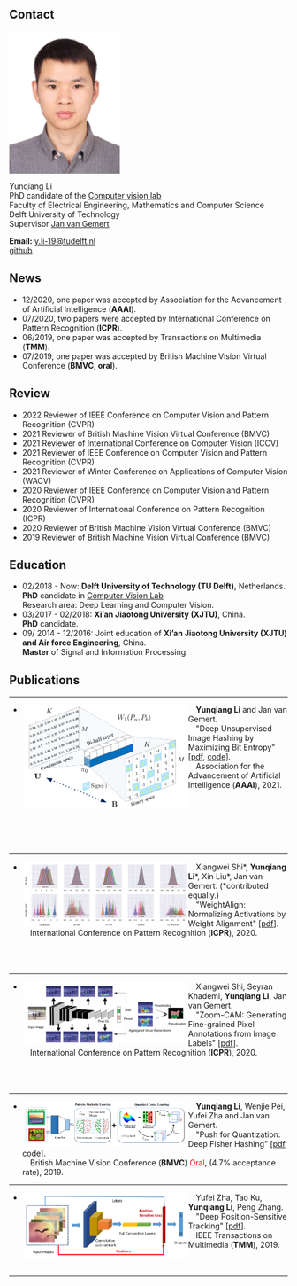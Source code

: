 ## Contact

<img align="top" width='200' src="yunqiang3.jpg">

Yunqiang Li <br/>
PhD candidate of the <a href="http://visionlab.tudelft.nl">Computer vision lab</a><br/>
Faculty of Electrical Engineering, Mathematics and Computer Science<br/>
Delft University of Technology<br/>
Supervisor <a href="https://jvgemert.github.io/">Jan van Gemert</a><br/>


<b>Email:</b> y.li-19@tudelft.nl  <br/>
<b></b> <a href="https://github.com/liyunqianggyn">github</a> <br/>

## News
* 12/2020, one paper was accepted by Association for the Advancement of Artificial Intelligence (__AAAI__).
* 07/2020, two papers were accepted by International Conference on Pattern Recognition (__ICPR__).
* 06/2019, one paper was accepted by Transactions on Multimedia (__TMM__).
* 07/2019, one paper was accepted by British Machine Vision Virtual Conference (__BMVC, oral__).

## Review
- 2022   Reviewer of IEEE Conference on Computer Vision and Pattern Recognition (CVPR)
- 2021   Reviewer of British Machine Vision Virtual Conference (BMVC)
- 2021   Reviewer of International Conference on Computer Vision (ICCV)
- 2021   Reviewer of IEEE Conference on Computer Vision and Pattern Recognition (CVPR)
- 2021   Reviewer of Winter Conference on Applications of Computer Vision (WACV) 
- 2020   Reviewer of IEEE Conference on Computer Vision and Pattern Recognition (CVPR)
- 2020   Reviewer of International Conference on Pattern Recognition (ICPR)
- 2020   Reviewer of British Machine Vision Virtual Conference (BMVC)
- 2019   Reviewer of British Machine Vision Virtual Conference (BMVC)

## Education
* 02/2018 - Now: __Delft University of Technology (TU Delft)__, Netherlands.  
  __PhD__ candidate in <a href="http://visionlab.tudelft.nl">Computer Vision Lab</a><br/> 
  Research area: Deep Learning and Computer Vision.
* 03/2017 - 02/2018: __Xi’an Jiaotong University (XJTU)__, China. <br/>
  __PhD__ candidate. 
* 09/ 2014 - 12/2016: Joint education of __Xi’an Jiaotong University (XJTU) and Air force Engineering__, China.  
  __Master__ of Signal and Information Processing.  

<!-- ## Experience
- 07/2018 - 12/2019, __Tencent Youtu X-Lab__.  
  Senior Researcher.
- 07/2016 - 12/2016, __Carnegie Mellon University__.  
  Visiting Scholar in Language Technolgy Institute (LTI).  
  Supervisors: [Prof. Louis-Philippe Morency](https://www.cs.cmu.edu/~morency/) and [Dr. Tadas Baltrušaitis](https://www.cl.cam.ac.uk/~tb346/).
- 03/2013 - 08/2013, Intern at __Philips Research Eindhoven__.
 -->
<!-- ## Research Interest
- Image Synthesis
- video/image captioning
- Sequence (Time Series) Modelling
- Recurrent Neural Networks
- Attention Model
- Deep Learning
- Sequence-related applications, e.g, age estimation from facial videos
- Object Detection
- Person Re-Identification
- Hashing for Image Retrival -->

## Publications 

<!-- ---------------------------------------------------------------------------------------------------------------------------- 
- <img align="left" width="300" src="publication/lessbit.png">&emsp;Xiangwei Shi\*, __Yunqiang Li__\*, Xin Liu\*, Jan van Gemert. (\*contributed equally.)<br/>
&emsp;"WeightAlign: Normalizing Activations by Weight Alignment" [<a href="https://arxiv.org/pdf/2010.07160.pdf">pdf</a>].<br/>
&emsp;International Conference on Pattern Recognition (__ICPR__), 2020.
<br><br> -->

---------------------------------------------------------------------------------------------------------------------------- 
- <img align="left" width="300" src="publication/aaaihashing1.png">&emsp;__Yunqiang Li__ and Jan van Gemert.  
&emsp;"Deep Unsupervised Image Hashing by Maximizing Bit Entropy" [<a href="https://arxiv.org/pdf/2012.12334.pdf">pdf</a>, <a href="https://github.com/liyunqianggyn/Deep-Unsupervised-Image-Hashing">code</a>].<br/>
&emsp;Association for the Advancement of Artificial Intelligence (__AAAI__), 2021.  
<br><br>
<br><br>
<br><br>

---------------------------------------------------------------------------------------------------------------------------- 
- <img align="left" width="300" src="publication/weightalign.png">&emsp;Xiangwei Shi\*, __Yunqiang Li__\*, Xin Liu\*, Jan van Gemert. (\*contributed equally.)<br/>
&emsp;"WeightAlign: Normalizing Activations by Weight Alignment" [<a href="https://arxiv.org/pdf/2010.07160.pdf">pdf</a>].<br/>
&emsp;International Conference on Pattern Recognition (__ICPR__), 2020.
<br><br>
<br><br>
  
  
---------------------------------------------------------------------------------------------------------------------------- 
- <img align="left" width="300" src="publication/Zoomcam.png">&emsp;Xiangwei Shi, Seyran Khademi, __Yunqiang Li__, Jan van Gemert.<br/>
&emsp;"Zoom-CAM: Generating Fine-grained Pixel Annotations from Image Labels" [<a href="https://arxiv.org/pdf/2010.08644.pdf">pdf</a>].<br/>
&emsp;International Conference on Pattern Recognition (__ICPR__), 2020.
<br><br>
<br><br>

---------------------------------------------------------------------------------------------------------------------------- 
- <img align="left" width="300" src="publication/bmvc.png">&emsp;__Yunqiang Li__, Wenjie Pei, Yufei Zha and Jan van Gemert.  
&emsp;"Push for Quantization: Deep Fisher Hashing" [<a href="https://arxiv.org/pdf/1909.00206.pdf">pdf</a>, <a href="https://github.com/liyunqianggyn/Push-for-Quantization-Deep-Fisher-Hashing">code</a>].<br/>
&emsp;British Machine Vision Conference (__BMVC__) <span style="color:red">Oral</span>, (4.7% acceptance rate), 2019.  

---------------------------------------------------------------------------------------------------------------------------- 
- <img align="left" width="300" src="publication/TMM_zha.png">&emsp;Yufei Zha, Tao Ku,  __Yunqiang Li__, Peng Zhang.  
&emsp;"Deep Position-Sensitive Tracking" [<a href="https://ieeexplore.ieee.org/abstract/document/8734874">pdf</a>].<br/>
&emsp;IEEE Transactions on Multimedia (__TMM__), 2019.  
<br><br>

  
-----------------------------------------------------------------------------------------------------------------------------


<!-- ## Academic Services
Serve as reviewers for:
- Conferences: __CVPR__, __ICCV__, __ICML__, __NeurIPS__, __IJCAI__, etc.
- Journals: __TNNLS__, __TIP__, __TMM__, Pattern Recognition (__PR__), Transactions on Affective Computing (__TAFFC__), etc.
 -->

<!---
## Awards
- 2011 - 2013: Talent Scholarship Program (TSP), __TU/e & Philips__;
- 2008 - 2011: First-grade Scholarship, __ZJU__;
- 2006: Excellent Scholarship, __SJTU__;
- 2004 - 2008: Zhaojianjun Scholarship (only one in my department), __SJTU__;

## Participated Projects
- 2013 - 2016: Smart Assisted Living involving Informal careGivers (SALIG++) project, __AAL-Europe__;  
I was responsible for the activity recognition.
-->

<!-- ## Contact 
Email: wenjiecoder@outlook.com, wenjiecoder@gmail.com

<a href="http://info.flagcounter.com/erJl"><img src="http://s10.flagcounter.com/map/erJl/size_m/txt_000000/border_CCCCCC/pageviews_1/viewers_0/flags_0/" alt="Free counters!" border="0"></a> -->
